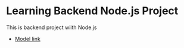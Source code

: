 # Learning Backend Node.js Project

This is backend project wiith Node.js
- [Model link](https://app.eraser.io/workspace/YtPqZ1VogxGy1jzIDkzj?origin=share)